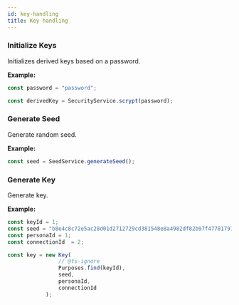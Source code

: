 ```yaml
---
id: key-handling
title: Key handling
---
```


### Initialize Keys

Initializes derived keys based on a password.

**Example:**
```typescript
const password = "password";

const derivedKey = SecurityService.scrypt(password);
```

### Generate Seed

Generate random seed.

**Example:**
```typescript
const seed = SeedService.generateSeed();
```

### Generate Key

Generate key.

**Example:**
```typescript
const keyId = 1;
const seed = "b8e4c8c72e5ac28d01d2712729cd381548e8a4982df82b97f4778179165aa4b1eaae41dc54a6328721b05fd1025736d80cc19e9bc4abe6423a85c1114a4b6188";
const personaId = 1;
const connectionId  = 2;

const key = new Key(
                // @ts-ignore
                Purposes.find(keyId),
                seed,
                personaId,
                connectionId
            );
```